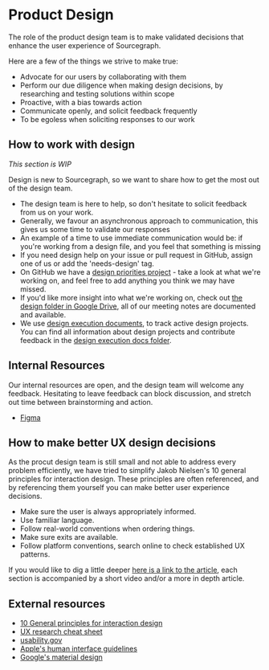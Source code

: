# Product Design

The role of the product design team is to make validated decisions that enhance the user experience of Sourcegraph.

Here are a few of the things we strive to make true:

- Advocate for our users by collaborating with them
- Perform our due diligence when making design decisions, by researching and testing solutions within scope
- Proactive, with a bias towards action
- Communicate openly, and solicit feedback frequently
- To be egoless when soliciting responses to our work

## How to work with design

*This section is WIP*

Design is new to Sourcegraph, so we want to share how to get the most out of the design team. 

- The design team is here to help, so don't hesitate to solicit feedback from us on your work.
- Generally, we favour an asynchronous approach to communication, this gives us some time to validate our responses
- An example of a time to use immediate communication would be: if you're working from a design file, and you feel that something is missing
- If you need design help on your issue or pull request in GitHub, assign one of us or add the 'needs-design' tag.
- On GitHub we have a [design priorities project](https://github.com/orgs/sourcegraph/projects/66) - take a look at what we're working on, and feel free to add anything you think we may have missed.
- If you'd like more insight into what we're working on, check out [the design folder in Google Drive](https://drive.google.com/open?id=1xBRaw_2Ulccd_2ts0Wcq4Rgs6LuVblLU), all of our meeting notes are documented and available.
- We use [design execution documents](design-execution.md), to track active design projects. You can find all information about design projects and contribute feedback in the [design execution docs folder](https://drive.google.com/open?id=1z4m1wzi_UWvlMxYN5iqEv0I7MfxciE08).

## Internal Resources

Our internal resources are open, and the design team will welcome any feedback. Hesitating to leave feedback can block discussion, and stretch out time between brainstorming and action.

- [Figma](https://www.figma.com/files/team/438792081639669302/Sourcegraph)

## How to make better UX design decisions

As the procut design team is still small and not able to address every problem efficiently, we have tried to simplify Jakob Nielsen's 10 general principles for interaction design. These principles are often referenced, and by referencing them yourself you can make better user experience decisions.

- Make sure the user is always appropriately informed.
- Use familiar language.
- Follow real-world conventions when ordering things.
- Make sure exits are available.
- Follow platform conventions, search online to check established UX patterns.

If you would like to dig a little deeper [here is a link to the article](https://www.nngroup.com/articles/ten-usability-heuristics/), each section is accompanied by a short video and/or a more in depth article.

## External resources

- [10 General principles for interaction design](https://www.interaction-design.org/literature/article/heuristic-evaluation-how-to-conduct-a-heuristic-evaluation)
- [UX research cheat sheet](https://www.nngroup.com/articles/ux-research-cheat-sheet/)
- [usability.gov](https://www.usability.gov/)
- [Apple's human interface guidelines](https://developer.apple.com/design/human-interface-guidelines/)
- [Google's material design](https://material.io/design/)
